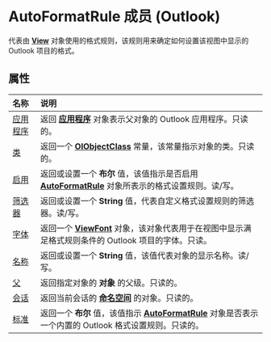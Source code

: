 
# AutoFormatRule 成员 (Outlook)


代表由  **[View](41c8d149-9912-1685-4c8b-3c849cc6f1ed.md)** 对象使用的格式规则，该规则用来确定如何设置该视图中显示的 Outlook 项目的格式。


## 属性



|**名称**|**说明**|
|:-----|:-----|
|[应用程序](a6e8ed7e-b84b-3a7b-4f74-8c4cdf56527d.md)|返回 **[应用程序](797003e7-ecd1-eccb-eaaf-32d6ddde8348.md)** 对象表示父对象的 Outlook 应用程序。只读的。|
|[类](ec2c8550-fca4-9a45-a095-d7f1ad434865.md)|返回一个 **[OlObjectClass](33d724b3-df3c-2a7f-a80f-93b66d96f588.md)** 常量，该常量指示对象的类。只读的。|
|[启用](b3a99916-83b8-68b8-5541-e4db7d0c9bb1.md)|返回或设置一个 **布尔** 值，该值指示是否启用 **[AutoFormatRule](6d295c41-17f9-8e67-4595-4330fd3cec99.md)** 对象所表示的格式设置规则。读/写。|
|[筛选器](9ae874ba-8d40-ac5d-42e3-8082d790ab3e.md)|返回或设置一个 **String** 值，代表自定义格式设置规则的筛选器。读/写。|
|[字体](25cd0b69-fb9d-5e48-a14d-686037490839.md)|返回一个  **[ViewFont](cbd7c6ce-f49a-1627-0ad9-a019911fb47b.md)** 对象，该对象代表用于在视图中显示满足格式规则条件的 Outlook 项目的字体。只读。|
|[名称](46f324c4-8e4a-c61e-8840-e7be5e1be391.md)|返回或设置一个 **String** 值，该值代表对象的显示名称。读/写。|
|[父](42564e9d-ebc7-001d-d002-6fcb3a6b8016.md)|返回指定对象的 **对象** 的父级。只读的。|
|[会话](b443da40-c6fc-c4a8-c27c-b5f383c8a3ed.md)|返回当前会话的 **[命名空间](f0dcaa19-07f5-5d42-a3bf-2e42b7885644.md)** 的对象。只读的。|
|[标准](11ba1f61-132a-11ba-529e-b38f7cb6ec57.md)|返回一个 **布尔** 值，该值指示 **[AutoFormatRule](6d295c41-17f9-8e67-4595-4330fd3cec99.md)** 对象是否表示一个内置的 Outlook 格式设置规则。只读的。|
